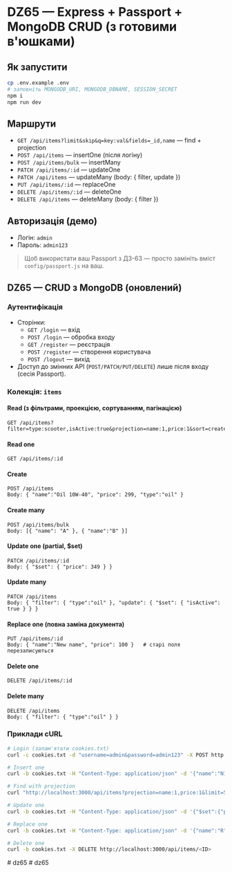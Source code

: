 # DZ65 — Express + Passport + MongoDB CRUD (з готовими в'юшками)

## Як запустити
```bash
cp .env.example .env
# заповніть MONGODB_URI, MONGODB_DBNAME, SESSION_SECRET
npm i
npm run dev
```

## Маршрути
- `GET /api/items?limit&skip&q=key:val&fields=_id,name` — find + projection
- `POST /api/items` — insertOne (після логіну)
- `POST /api/items/bulk` — insertMany
- `PATCH /api/items/:id` — updateOne
- `PATCH /api/items` — updateMany (body: { filter, update })
- `PUT /api/items/:id` — replaceOne
- `DELETE /api/items/:id` — deleteOne
- `DELETE /api/items` — deleteMany (body: { filter })

## Авторизація (демо)
- Логін: `admin`
- Пароль: `admin123`

> Щоб використати ваш Passport з ДЗ-63 — просто замініть вміст `config/passport.js` на ваш.
## DZ65 — CRUD з MongoDB (оновлений)

### Аутентифікація
- Сторінки:
  - `GET /login` — вхід
  - `POST /login` — обробка входу
  - `GET /register` — реєстрація
  - `POST /register` — створення користувача
  - `POST /logout` — вихід
- Доступ до змінних API (`POST/PATCH/PUT/DELETE`) лише після входу (сесія Passport).

### Колекція: `items`

#### Read (з фільтрами, проекцією, сортуванням, пагінацією)
```
GET /api/items?filter=type:scooter,isActive:true&projection=name:1,price:1&sort=createdAt:-1&limit=20&skip=0
```

#### Read one
```
GET /api/items/:id
```

#### Create
```
POST /api/items
Body: { "name":"Oil 10W-40", "price": 299, "type":"oil" }
```

#### Create many
```
POST /api/items/bulk
Body: [{ "name": "A" }, { "name":"B" }]
```

#### Update one (partial, $set)
```
PATCH /api/items/:id
Body: { "$set": { "price": 349 } }
```

#### Update many
```
PATCH /api/items
Body: { "filter": { "type":"oil" }, "update": { "$set": { "isActive": true } } }
```

#### Replace one (повна заміна документа)
```
PUT /api/items/:id
Body: { "name":"New name", "price": 100 }   # старі поля перезаписуються
```

#### Delete one
```
DELETE /api/items/:id
```

#### Delete many
```
DELETE /api/items
Body: { "filter": { "type":"oil" } }
```

### Приклади cURL
```bash
# Login (запам'ятати cookies.txt)
curl -c cookies.txt -d "username=admin&password=admin123" -X POST http://localhost:3000/login

# Insert one
curl -b cookies.txt -H "Content-Type: application/json" -d '{"name":"N1"}' http://localhost:3000/api/items -X POST

# Find with projection
curl "http://localhost:3000/api/items?projection=name:1,price:1&limit=5"

# Update one
curl -b cookies.txt -H "Content-Type: application/json" -d '{"$set":{"price":123}}' -X PATCH http://localhost:3000/api/items/<ID>

# Replace one
curl -b cookies.txt -H "Content-Type: application/json" -d '{"name":"R","price":1}' -X PUT http://localhost:3000/api/items/<ID>

# Delete one
curl -b cookies.txt -X DELETE http://localhost:3000/api/items/<ID>
```
#   d z 6 5  
 #   d z 6 5  
 